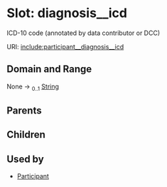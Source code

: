 
# Slot: diagnosis__icd


ICD-10 code (annotated by data contributor or DCC)

URI: [include:participant__diagnosis__icd](https://w3id.org/include/participant__diagnosis__icd)


## Domain and Range

None &#8594;  <sub>0..1</sub> [String](types/String.md)

## Parents


## Children


## Used by

 * [Participant](Participant.md)
